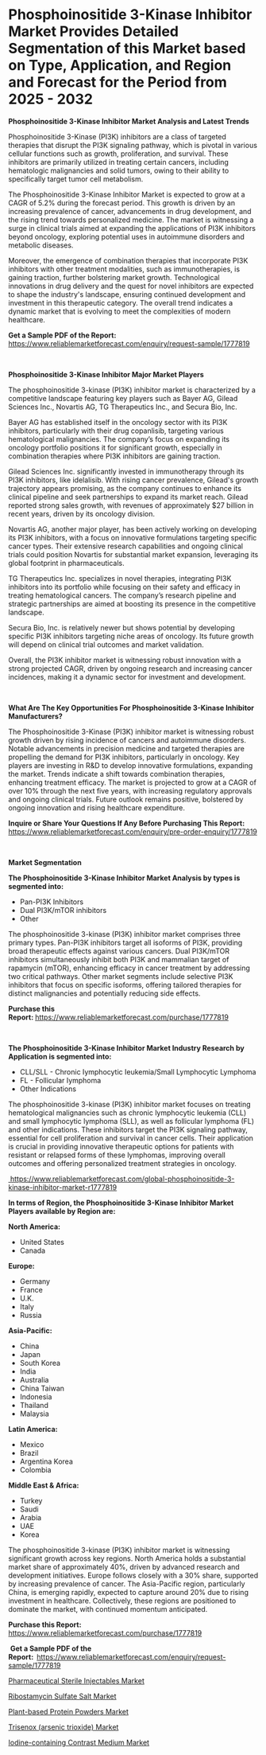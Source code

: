 <p><h1>Phosphoinositide 3-Kinase Inhibitor Market Provides Detailed Segmentation of this Market based on Type, Application, and Region and Forecast for the Period from 2025 - 2032</h1></p><p><strong>Phosphoinositide 3-Kinase Inhibitor Market Analysis and Latest Trends</strong></p>
<p><p>Phosphoinositide 3-Kinase (PI3K) inhibitors are a class of targeted therapies that disrupt the PI3K signaling pathway, which is pivotal in various cellular functions such as growth, proliferation, and survival. These inhibitors are primarily utilized in treating certain cancers, including hematologic malignancies and solid tumors, owing to their ability to specifically target tumor cell metabolism.</p><p>The Phosphoinositide 3-Kinase Inhibitor Market is expected to grow at a CAGR of 5.2% during the forecast period. This growth is driven by an increasing prevalence of cancer, advancements in drug development, and the rising trend towards personalized medicine. The market is witnessing a surge in clinical trials aimed at expanding the applications of PI3K inhibitors beyond oncology, exploring potential uses in autoimmune disorders and metabolic diseases.</p><p>Moreover, the emergence of combination therapies that incorporate PI3K inhibitors with other treatment modalities, such as immunotherapies, is gaining traction, further bolstering market growth. Technological innovations in drug delivery and the quest for novel inhibitors are expected to shape the industry's landscape, ensuring continued development and investment in this therapeutic category. The overall trend indicates a dynamic market that is evolving to meet the complexities of modern healthcare.</p></p>
<p><strong>Get a Sample PDF of the Report:&nbsp;</strong> <a href="https://www.reliablemarketforecast.com/enquiry/request-sample/1777819?utm_campaign=1080&utm_medium=2&utm_source=Github&utm_content=ia&utm_term=09032025&utm_id=phosphoinositide-3-kinase-inhibitor">https://www.reliablemarketforecast.com/enquiry/request-sample/1777819</a></p>
<p>&nbsp;</p>
<p><strong>Phosphoinositide 3-Kinase Inhibitor Major Market Players</strong></p>
<p><p>The phosphoinositide 3-kinase (PI3K) inhibitor market is characterized by a competitive landscape featuring key players such as Bayer AG, Gilead Sciences Inc., Novartis AG, TG Therapeutics Inc., and Secura Bio, Inc. </p><p>Bayer AG has established itself in the oncology sector with its PI3K inhibitors, particularly with their drug copanlisib, targeting various hematological malignancies. The company’s focus on expanding its oncology portfolio positions it for significant growth, especially in combination therapies where PI3K inhibitors are gaining traction.</p><p>Gilead Sciences Inc. significantly invested in immunotherapy through its PI3K inhibitors, like idelalisib. With rising cancer prevalence, Gilead's growth trajectory appears promising, as the company continues to enhance its clinical pipeline and seek partnerships to expand its market reach. Gilead reported strong sales growth, with revenues of approximately $27 billion in recent years, driven by its oncology division.</p><p>Novartis AG, another major player, has been actively working on developing its PI3K inhibitors, with a focus on innovative formulations targeting specific cancer types. Their extensive research capabilities and ongoing clinical trials could position Novartis for substantial market expansion, leveraging its global footprint in pharmaceuticals.</p><p>TG Therapeutics Inc. specializes in novel therapies, integrating PI3K inhibitors into its portfolio while focusing on their safety and efficacy in treating hematological cancers. The company’s research pipeline and strategic partnerships are aimed at boosting its presence in the competitive landscape.</p><p>Secura Bio, Inc. is relatively newer but shows potential by developing specific PI3K inhibitors targeting niche areas of oncology. Its future growth will depend on clinical trial outcomes and market validation.</p><p>Overall, the PI3K inhibitor market is witnessing robust innovation with a strong projected CAGR, driven by ongoing research and increasing cancer incidences, making it a dynamic sector for investment and development.</p></p>
<p>&nbsp;</p>
<p><strong>What Are The Key Opportunities For Phosphoinositide 3-Kinase Inhibitor Manufacturers?</strong></p>
<p><p>The Phosphoinositide 3-Kinase (PI3K) inhibitor market is witnessing robust growth driven by rising incidence of cancers and autoimmune disorders. Notable advancements in precision medicine and targeted therapies are propelling the demand for PI3K inhibitors, particularly in oncology. Key players are investing in R&D to develop innovative formulations, expanding the market. Trends indicate a shift towards combination therapies, enhancing treatment efficacy. The market is projected to grow at a CAGR of over 10% through the next five years, with increasing regulatory approvals and ongoing clinical trials. Future outlook remains positive, bolstered by ongoing innovation and rising healthcare expenditure.</p></p>
<p><strong>Inquire or Share Your Questions If Any Before Purchasing This Report:</strong> <a href="https://www.reliablemarketforecast.com/enquiry/pre-order-enquiry/1777819?utm_campaign=1080&utm_medium=2&utm_source=Github&utm_content=ia&utm_term=09032025&utm_id=phosphoinositide-3-kinase-inhibitor">https://www.reliablemarketforecast.com/enquiry/pre-order-enquiry/1777819</a></p>
<p>&nbsp;</p>
<p><strong>Market Segmentation</strong></p>
<p><strong>The Phosphoinositide 3-Kinase Inhibitor Market Analysis by types is segmented into:</strong></p>
<p><ul><li>Pan-PI3K Inhibitors</li><li>Dual PI3K/mTOR inhibitors</li><li>Other</li></ul></p>
<p><p>The phosphoinositide 3-kinase (PI3K) inhibitor market comprises three primary types. Pan-PI3K inhibitors target all isoforms of PI3K, providing broad therapeutic effects against various cancers. Dual PI3K/mTOR inhibitors simultaneously inhibit both PI3K and mammalian target of rapamycin (mTOR), enhancing efficacy in cancer treatment by addressing two critical pathways. Other market segments include selective PI3K inhibitors that focus on specific isoforms, offering tailored therapies for distinct malignancies and potentially reducing side effects.</p></p>
<p><strong>Purchase this Report:&nbsp;</strong><a href="https://www.reliablemarketforecast.com/purchase/1777819?utm_campaign=1080&utm_medium=2&utm_source=Github&utm_content=ia&utm_term=09032025&utm_id=phosphoinositide-3-kinase-inhibitor">https://www.reliablemarketforecast.com/purchase/1777819</a></p>
<p>&nbsp;</p>
<p><strong>The Phosphoinositide 3-Kinase Inhibitor Market Industry Research by Application is segmented into:</strong></p>
<p><ul><li>CLL/SLL - Chronic Iymphocytic Ieukemia/Small Lymphocytic Lymphoma</li><li>FL - Follicular Iymphoma</li><li>Other Indications</li></ul></p>
<p><p>The phosphoinositide 3-kinase (PI3K) inhibitor market focuses on treating hematological malignancies such as chronic lymphocytic leukemia (CLL) and small lymphocytic lymphoma (SLL), as well as follicular lymphoma (FL) and other indications. These inhibitors target the PI3K signaling pathway, essential for cell proliferation and survival in cancer cells. Their application is crucial in providing innovative therapeutic options for patients with resistant or relapsed forms of these lymphomas, improving overall outcomes and offering personalized treatment strategies in oncology.</p></p>
<p><a href="https://www.reliablemarketforecast.com/global-phosphoinositide-3-kinase-inhibitor-market-r1777819?utm_campaign=1080&utm_medium=2&utm_source=Github&utm_content=ia&utm_term=09032025&utm_id=phosphoinositide-3-kinase-inhibitor">&nbsp;https://www.reliablemarketforecast.com/global-phosphoinositide-3-kinase-inhibitor-market-r1777819</a></p>
<p><strong>In terms of Region, the Phosphoinositide 3-Kinase Inhibitor Market Players available by Region are:</strong></p>
<p>
    <p> <strong> North America: </strong>
        <ul>
            <li>United States</li>
            <li>Canada</li>
        </ul>
        </p> 
    <p> <strong> Europe: </strong>
        <ul>
            <li>Germany</li>
            <li>France</li>
            <li>U.K.</li>
            <li>Italy</li>
            <li>Russia</li>
        </ul>
        </p> 
    <p> <strong> Asia-Pacific: </strong>
        <ul>
            <li>China</li>
            <li>Japan</li>
            <li>South Korea</li>
            <li>India</li>
            <li>Australia</li>
            <li>China Taiwan</li>
            <li>Indonesia</li>
            <li>Thailand</li>
            <li>Malaysia</li>
        </ul>
        </p> 
    <p> <strong> Latin America: </strong>
        <ul>
            <li>Mexico</li>
            <li>Brazil</li>
            <li>Argentina Korea</li>
            <li>Colombia</li>
        </ul>
        </p> 
    <p> <strong> Middle East & Africa: </strong>
        <ul>
            <li>Turkey</li>
            <li>Saudi</li>
            <li>Arabia</li>
            <li>UAE</li>
            <li>Korea</li>
        </ul>
    </p>
    </p>
<p><p>The phosphoinositide 3-kinase (PI3K) inhibitor market is witnessing significant growth across key regions. North America holds a substantial market share of approximately 40%, driven by advanced research and development initiatives. Europe follows closely with a 30% share, supported by increasing prevalence of cancer. The Asia-Pacific region, particularly China, is emerging rapidly, expected to capture around 20% due to rising investment in healthcare. Collectively, these regions are positioned to dominate the market, with continued momentum anticipated.</p></p>
<p><strong>Purchase this Report: </strong><a href="https://www.reliablemarketforecast.com/purchase/1777819?utm_campaign=1080&utm_medium=2&utm_source=Github&utm_content=ia&utm_term=09032025&utm_id=phosphoinositide-3-kinase-inhibitor">https://www.reliablemarketforecast.com/purchase/1777819</a></p>
<p>&nbsp;<strong>Get a Sample PDF of the Report:&nbsp;&nbsp;</strong><a href="https://www.reliablemarketforecast.com/enquiry/request-sample/1777819?utm_campaign=1080&utm_medium=2&utm_source=Github&utm_content=ia&utm_term=09032025&utm_id=phosphoinositide-3-kinase-inhibitor">https://www.reliablemarketforecast.com/enquiry/request-sample/1777819</a></p>
<p><strong></strong></p>
<p><p><a href="https://github.com/vespigeakexc/Market-Research-Report-List-1/blob/main/pharmaceutical-sterile-injectables-market.md?utm_campaign=1080&utm_medium=2&utm_source=Github&utm_content=ia&utm_term=09032025&utm_id=phosphoinositide-3-kinase-inhibitor">Pharmaceutical Sterile Injectables Market</a></p><p><a href="https://github.com/danitkeavyx7/Market-Research-Report-List-1/blob/main/ribostamycin-sulfate-salt-market.md?utm_campaign=1080&utm_medium=2&utm_source=Github&utm_content=ia&utm_term=09032025&utm_id=phosphoinositide-3-kinase-inhibitor">Ribostamycin Sulfate Salt Market</a></p><p><a href="https://github.com/moorsdorak31/Market-Research-Report-List-1/blob/main/plant-based-protein-powders-market.md?utm_campaign=1080&utm_medium=2&utm_source=Github&utm_content=ia&utm_term=09032025&utm_id=phosphoinositide-3-kinase-inhibitor">Plant-based Protein Powders Market</a></p><p><a href="https://github.com/taffouasaoka/Market-Research-Report-List-1/blob/main/trisenox-arsenic-trioxide-market.md?utm_campaign=1080&utm_medium=2&utm_source=Github&utm_content=ia&utm_term=09032025&utm_id=phosphoinositide-3-kinase-inhibitor">Trisenox (arsenic trioxide) Market</a></p><p><a href="https://github.com/bartzthateis/Market-Research-Report-List-1/blob/main/iodine-containing-contrast-medium-market.md?utm_campaign=1080&utm_medium=2&utm_source=Github&utm_content=ia&utm_term=09032025&utm_id=phosphoinositide-3-kinase-inhibitor">Iodine-containing Contrast Medium Market</a></p></p>